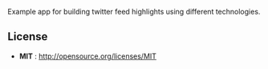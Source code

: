 Example app for building twitter feed highlights using different technologies.

## License

- **MIT** : http://opensource.org/licenses/MIT
